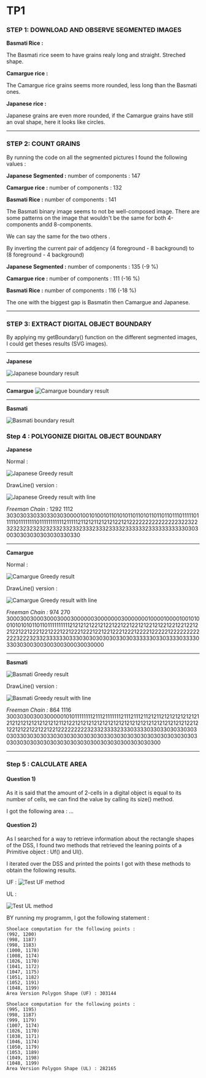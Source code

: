 # TP1

### STEP 1: DOWNLOAD AND OBSERVE SEGMENTED IMAGES


**Basmati Rice :** 

The Basmati rice seem to have grains realy long and straight. Streched shape.


**Camargue rice :** 

The Camargue rice grains seems more rounded, less long than the Basmati ones.


**Japanese rice :** 

Japanese grains are even more rounded, if the Camargue grains have still an oval shape, here it looks like circles.


--------------

### STEP 2: COUNT GRAINS


By running the code on all the segmented pictures I found the following values :


**Japanese Segmented :**  number of components : 147

**Camargue rice :**  number of components : 132

**Basmati Rice :** number of components : 141


The Basmati binary image seems to not be well-composed image. There are some patterns on the image that wouldn't be the same for both 4-components andd 8-components.

We can say the same for the two others .

By inverting the current pair of addjency (4 foreground - 8 background) to (8 foreground - 4 background)


**Japanese Segmented :** number of components : 135 (-9 %)

**Camargue rice :** number of components : 111 (-16 %)

**Basmati Rice :** number of components : 116 (-18 %)


The one with the biggest gap is Basmatin then Camargue and Japanese.


--------------


### STEP 3: EXTRACT DIGITAL OBJECT BOUNDARY


By applying my getBoundary() function on the different segmented images, I could get theses results (SVG images).


---------------
**Japanese**

![Japanese boundary result](BoundaryJapanese.svg "Japanese Boundary result")

---------------
**Camargue**
![Camargue boundary result](BoundaryCamargue.svg "Camargue Boundary result")

---------------
**Basmati**

![Basmati boundary result](BoundaryBasmati.svg "Basmati Boundary result")



### Step 4 : POLYGONIZE DIGITAL OBJECT BOUNDARY


**Japanese**

Normal : 

![Japanese Greedy result](greedyJapanese.svg "Japanese Greedy result")

DrawLine() version : 

![Japanese Greedy result with line](greedyJapaneseLineVersion.svg "Japanese Greedy result with line")

*Freeman Chain :* 1292 1112 30303033033033030300001001010010110101011011010110110110111011111011111011111111011111111111211111211212112121212212122222222222222232232232323232323232332332332333233323333233333323333333333303030030303030303030330330

---------------
**Camargue**

Normal : 

![Camargue Greedy result](greedyCamargue.svg "Camargue Greedy result")

DrawLine() version : 

![Camargue Greedy result with line](greedyCamargueLineVersion.svg "Camargue Greedy result with line")

*Freeman Chain :* 974 270 3000300300030003000300000030000000300000001000010000100101001010101011011011111111112121212122121221221221221212212122122122122122122122122212212221221222122212212212221222122221222221222222222222322232332333333033303030303030330303333330330333303333033030300300300300300030030000

---------------
**Basmati**

![Basmati Greedy result](greedyBasmati.svg "Basmati Greedy result")

DrawLine() version : 

![Basmati Greedy result with line](greedyBasmatiLineVersion.svg "Basmati Greedy result with line")


*Freeman Chain :* 864 1116 3003030030030000010101111111121112111111121112111211212112121212121212121212121212121212121121221212121212121212121212121212121212121212122121221212212212212212222222223233233332333033330330330303303030303303030303303030303030303033030303030303030303030303030303030303030303030303030300303030300303030300


--------------





### Step 5 : CALCULATE AREA



#### Question 1)

As it is said that the amount of 2-cells in a digital object is equal to its number of cells, we can find the value by calling its size() method.

I got the following area : ...


#### Question 2)

As I searched for a way to retrieve information about the rectangle shapes of the DSS, I found two methods that retrieved the leaning points of a Primitive object : Uf() and Ul().

I iterated over the DSS and printed the points I got with these methods to obtain the following results.

UF : 
![Test UF method](Test_UF.svg "Test UF method")


UL :

![Test UL method](Test_UL.svg "Test UL method")



BY running my programm, I got the following statement :

```
Shoelace computation for the following points : 
(992, 1200)
(998, 1187)
(998, 1183)
(1000, 1178)
(1008, 1174)
(1026, 1170)
(1041, 1172)
(1047, 1175)
(1051, 1182)
(1052, 1191)
(1048, 1199)
Area Version Polygon Shape (UF) : 303144

Shoelace computation for the following points : 
(995, 1195)
(998, 1187)
(999, 1179)
(1007, 1174)
(1026, 1170)
(1038, 1171)
(1046, 1174)
(1050, 1179)
(1053, 1189)
(1049, 1198)
(1048, 1199)
Area Version Polygon Shape (UL) : 282165
```